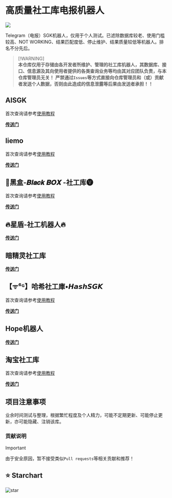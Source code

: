 # 高质量社工库电报机器人
![](https://img.shields.io/badge/Telegram-2CA5E0?style=&logo=telegram&logoColor=white)

Telegram（电报）SGK机器人，仅用于个人测试。已滤除数据库较老、使用门槛较高、NOT WORKING、结果匹配度低、停止维护、结果质量较低等机器人。排名不分先后。

> [!WARNING]\
> **本仓库仅用于存储由各开发者所维护、管理的社工库机器人，其数据库、接口、信息源及其向使用者提供的各类查询业务等均由其对应团队负责，与本仓库管理员无关！**
> **严禁通过`Issues`等方式直接向仓库管理员和（或）贡献者发送个人数据，否则由此造成的信息泄露等后果由发送者承担！！**

## AISGK
首次查询请参考[使用教程](https://telegra.ph/AISGK-05-17)

[**传送门**](https://t.me/aishegongkubot?start=AISGK_TDW5DW2V)

## liemo
首次查询请参考[使用教程](https://speak-1.gitbook.io/hh_liemo_bot)

[**传送门**](https://t.me/hh_liemo_bot?start=6320564014)

## 🔰黑盒-𝑩𝒍𝒂𝒄𝒌 𝑩𝑶𝑿 -社工库🅥
首次查询请参考[使用教程](https://telegra.ph/%E9%BB%91%E7%9B%92-%F0%9D%91%A9%F0%9D%92%8D%F0%9D%92%82%F0%9D%92%84%F0%9D%92%8C-%F0%9D%91%A9%F0%9D%91%B6%F0%9D%91%BF---%E7%A4%BE%E5%B7%A5%E5%BA%93%E4%BD%BF%E7%94%A8%E6%95%99%E7%A8%8B-05-10)

[**传送门**](https://t.me/BOXsgkbot?start=PTGKWiY)

## 🔥星盾-社工机器人🔥
[**传送门**](https://t.me/XingDun6Bot?start=dGLpzSL)

## 暗精灵社工库
[**传送门**](https://t.me/AJL01_bot?start=xkOLiW4qY1)

## 【ᯤ⁶ᴳ】哈希社工庫•𝙃𝙖𝙨𝙝𝙎𝙂𝙆
首次查询请参考[使用教程](https://telegra.ph/AnonymousSGK-05-08)

[**传送门**](https://t.me/AnonymousSGKbot)

## Hope机器人
[**传送门**](https://t.me/HereisHopeBot?start=Xe32fc75400a2c24a6ab2a8d388c57902)

## 淘宝社工库
首次查询请参考[使用教程](https://telegra.ph/%E4%B8%80%E5%88%86%E9%92%9F%E5%AD%A6%E4%BC%9A%E9%9B%B6%E5%BA%A6Master%E7%A4%BE%E5%B7%A5%E5%BA%93-06-08)

[**传送门**](https://t.me/TaoBaoSGKBot?start=4ysLZzJqmw)

## 项目注意事项
业余时间测试与整理，根据繁忙程度及个人精力，可能不定期更新、可能停止更新，亦可能隐藏、注销该库。

### 贡献说明
> [!IMPORTANT]
> 由于安全原因，暂不接受类似`Pull requests`等相关贡献和推荐！

## ⭐ Starchart
![star](https://starchart.cc/Rc-W024/SGK-bot.svg)
